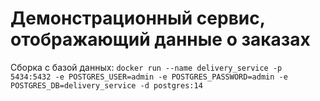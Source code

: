 # Демонстрационный сервис, отображающий данные о заказах


Сборка с базой данных:
``docker run --name delivery_service -p 5434:5432 -e POSTGRES_USER=admin -e POSTGRES_PASSWORD=admin -e POSTGRES_DB=delivery_service -d postgres:14``